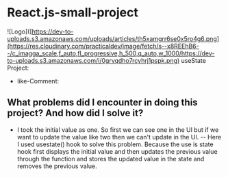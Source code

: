 # React.js-small-project

![Logo]([https://dev-to-uploads.s3.amazonaws.com/uploads/articles/th5xamgrr6se0x5ro4g6.png](https://res.cloudinary.com/practicaldev/image/fetch/s--x8REEhB6--/c_imagga_scale,f_auto,fl_progressive,h_500,q_auto,w_1000/https://dev-to-uploads.s3.amazonaws.com/i/0grvqdho7rcyhrj1pspk.png)  useState Project:
- like-Comment: 
## What problems did I encounter in doing this project? And how did I solve it?
 - I took the initial value as one. So first we can see one in the UI but if we want to update the value like two then we can't update in the UI.
   -- Here I used usestate() hook to solve this problem. Because the use is state hook first displays the initial value and
   then updates the previous value through the function
    and stores the updated value in the state and removes the previous value.
   
